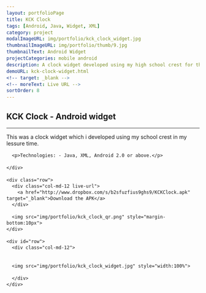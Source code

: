 ```yaml
---
layout: portfolioPage
title: KCK Clock
tags: [Android, Java, Widget, XML]
category: project
modalImageURL: img/portfolio/kck_clock_widget.jpg
thumbnailImageURL: img/portfolio/thumb/9.jpg
thumbnailText: Android Widget
projectCategories: mobile android
description: A clock widget developed using my high school crest for the Android eco-system.
demoURL: kck-clock-widget.html
<!-- target: _blank -->
<!-- moreText: Live URL -->
sortOrder: 8
---
```

<!-- Experience Section -->
<div id="works" class="text-center">
  <div class="container">
    <div class="section-title center" >
      <h2>KCK Clock - Android widget</h2>
      <hr>
      <p>
        This was a clock widget which i developed using my school crest in my lessure time.</p>


      <p>Technologies: - Java, XML, Android 2.0 or above.</p>

    </div>

    <div class="row">
      <div class="col-md-12 live-url">
        <a href="http://www.dropbox.com/s/b2sfuzfius9ghs9/KCKClock.apk" target="_blank">Download the APK</a>
      </div>

      <img src="img/portfolio/kck_clock_qr.png" style="margin-bottom:10px">
    </div>

    <div id="row">
      <div class="col-md-12">


      <img src="img/portfolio/kck_clock_widget.jpg" style="width:100%">

      </div>
    </div>
  </div>
</div>
